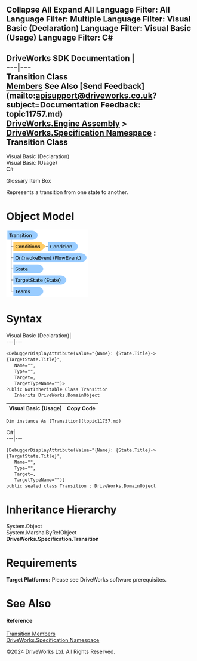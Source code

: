        

 Collapse All Expand All  Language Filter: All  Language Filter: Multiple  Language Filter: Visual Basic (Declaration) Language Filter: Visual Basic (Usage) Language Filter: C#  
---  
DriveWorks SDK Documentation  |   
---|---  
Transition Class   
[Members](topic11758.md) See Also [Send Feedback](mailto:apisupport@driveworks.co.uk?subject=Documentation Feedback: topic11757.md)  
[DriveWorks.Engine Assembly](topic2156.md) > [DriveWorks.Specification Namespace](topic10764.md) : Transition Class  
---  
  
Visual Basic (Declaration)    
Visual Basic (Usage)    
C# 

Glossary Item Box

Represents a transition from one state to another. 

# Object Model

![](dotnetdiagramimages/image603.png)

# Syntax

Visual Basic (Declaration)|   
---|---  
      
    
    <DebuggerDisplayAttribute(Value="{Name}: {State.Title}->{TargetState.Title}", 
       Name="", 
       Type="", 
       Target=, 
       TargetTypeName="")>
    Public NotInheritable Class Transition 
       Inherits DriveWorks.DomainObject  
  
Visual Basic (Usage)| Copy Code  
---|---  
      
    
    Dim instance As [Transition](topic11757.md)  
  
C#|   
---|---  
      
    
    [DebuggerDisplayAttribute(Value="{Name}: {State.Title}->{TargetState.Title}", 
       Name="", 
       Type="", 
       Target=, 
       TargetTypeName="")]
    public sealed class Transition : DriveWorks.DomainObject   
  
# Inheritance Hierarchy

System.Object  
System.MarshalByRefObject  
**DriveWorks.Specification.Transition**  


# Requirements

**Target Platforms:** Please see DriveWorks software prerequisites.

# See Also

#### Reference

[Transition Members](topic11758.md)   
[DriveWorks.Specification Namespace](topic10764.md)

©2024 DriveWorks Ltd. All Rights Reserved.
